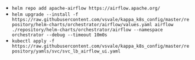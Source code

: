 - `helm repo add apache-airflow https://airflow.apache.org/`
- `helm upgrade --install -f https://raw.githubusercontent.com/vsvale/kappa_k8s_config/master/repository/helm-charts/orchestrator/airflow/values.yaml airflow ./repository/helm-charts/orchestrator/airflow --namespace orchestrator --debug --timeout 10m0s`
- `kubectl apply -f https://raw.githubusercontent.com/vsvale/kappa_k8s_config/master/repository/yamls/svc/svc_lb_airflow_ui.yaml`